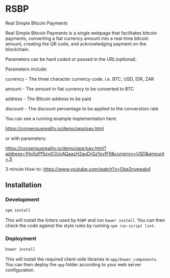 # RSBP
Real Simple Bitcoin Payments

Real Simple Bitcoin Payments is a single webpage that facilitates bitcoin payments, converting a fiat currency amount into a real-time bitcoin amount, creating the QR code, and acknowledging payment on the blockchain. 

Parameters can be hard coded or passed in the URL(optional). 

Parameters include:

currency - The three character currency code. i.e. BTC, USD, IDR, ZAR

amount - The amount in fiat currency to be converted to BTC

address - The Bitcoin address to be paid

discount - The discount percentage to be applied to the converstion rate

You can see a running example implementation here: 

  https://consensusreality.io/demo/app/pay.html

or with parameters:

  https://consensusreality.io/demo/app/pay.html?address=1Ho5zPf5zvtCiUcAQaazH2auDrQz1ovfF6&currency=USD&amount=.5
  
3 minute How-to:
https://www.youtube.com/watch?v=Obe2nyewab4

## Installation

### Development ###

```sh
npm install
```

This will install the linters used by `RSBP` and run `bower install`. You can then check the code against the style rules by running `npm run-script lint`.

### Deployment ###

```sh
bower install
```

This will install the required client-side libraries in `app/bower_components`. You can then deploy the `app` folder according to your web server configuration.
